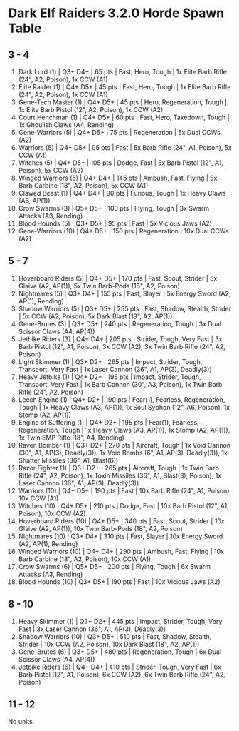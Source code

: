 # Dark Elf Raiders 3.2.0 Horde Spawn Table

## 3 - 4

1. Dark Lord (1) | Q3+ D4+ | 65 pts | Fast, Hero, Tough | 1x Elite Barb Rifle (24", A2, Poison), 1x CCW (A1)
1. Elite Raider (1) | Q4+ D5+ | 45 pts | Fast, Hero, Tough | 1x Elite Barb Rifle (24", A2, Poison), 1x CCW (A1)
1. Gene-Tech Master (1) | Q4+ D5+ | 45 pts | Hero, Regeneration, Tough | 1x Elite Barb Pistol (12", A2, Poison), 1x CCW (A2)
1. Court Henchman (1) | Q4+ D5+ | 60 pts | Fast, Hero, Takedown, Tough | 1x Ghoulish Claws (A4, Rending)
1. Gene-Warriors (5) | Q4+ D5+ | 75 pts | Regeneration | 5x Dual CCWs (A2)
1. Warriors (5) | Q4+ D5+ | 95 pts | Fast | 5x Barb Rifle (24", A1, Poison), 5x CCW (A1)
1. Witches (5) | Q4+ D5+ | 105 pts | Dodge, Fast | 5x Barb Pistol (12", A1, Poison), 5x CCW (A2)
1. Winged Warriors (5) | Q4+ D4+ | 145 pts | Ambush, Fast, Flying | 5x Barb Carbine (18", A2, Poison), 5x CCW (A1)
1. Clawed Beast (1) | Q4+ D4+ | 90 pts | Furious, Tough | 1x Heavy Claws (A6, AP(1))
1. Crow Swarms (3) | Q5+ D5+ | 100 pts | Flying, Tough | 3x Swarm Attacks (A3, Rending)
1. Blood Hounds (5) | Q3+ D5+ | 95 pts | Fast | 5x Vicious Jaws (A2)
1. Gene-Warriors (10) | Q4+ D5+ | 150 pts | Regeneration | 10x Dual CCWs (A2)

## 5 - 7

1. Hoverboard Riders (5) | Q4+ D5+ | 170 pts | Fast, Scout, Strider | 5x Glaive (A2, AP(1)), 5x Twin Barb-Pods (18", A2, Poison)
1. Nightmares (5) | Q3+ D4+ | 155 pts | Fast, Slayer | 5x Energy Sword (A2, AP(1), Rending)
1. Shadow Warriors (5) | Q3+ D5+ | 255 pts | Fast, Shadow, Stealth, Strider | 5x CCW (A2, Poison), 5x Dark Blast (18", A2, AP(1))
1. Gene-Brutes (3) | Q3+ D5+ | 240 pts | Regeneration, Tough | 3x Dual Scissor Claws (A4, AP(4))
1. Jetbike Riders (3) | Q4+ D4+ | 205 pts | Strider, Tough, Very Fast | 3x Barb Pistol (12", A1, Poison), 3x CCW (A2), 3x Twin Barb Rifle (24", A2, Poison)
1. Light Skimmer (1) | Q3+ D2+ | 265 pts | Impact, Strider, Tough, Transport, Very Fast | 1x Laser Cannon (36", A1, AP(3), Deadly(3))
1. Heavy Jetbike (1) | Q4+ D2+ | 195 pts | Impact, Strider, Tough, Transport, Very Fast | 1x Barb Cannon (30", A3, Poison), 1x Twin Barb Rifle (24", A2, Poison)
1. Leech Engine (1) | Q4+ D2+ | 190 pts | Fear(1), Fearless, Regeneration, Tough | 1x Heavy Claws (A3, AP(1)), 1x Soul Syphon (12", A6, Poison), 1x Stomp (A2, AP(1))
1. Engine of Suffering (1) | Q4+ D2+ | 195 pts | Fear(1), Fearless, Regeneration, Tough | 1x Heavy Claws (A3, AP(1)), 1x Stomp (A2, AP(1)), 1x Twin EMP Rifle (18", A4, Rending)
1. Raven Bomber (1) | Q3+ D2+ | 270 pts | Aircraft, Tough | 1x Void Cannon (30", A1, AP(3), Deadly(3)), 1x Void Bombs (6", A1, AP(3), Deadly(3)), 1x Shatter Missiles (36", A1, Blast(6))
1. Razor Fighter (1) | Q3+ D2+ | 265 pts | Aircraft, Tough | 1x Twin Barb Rifle (24", A2, Poison), 1x Toxin Missiles (36", A1, Blast(3), Poison), 1x Laser Cannon (36", A1, AP(3), Deadly(3))
1. Warriors (10) | Q4+ D5+ | 190 pts | Fast | 10x Barb Rifle (24", A1, Poison), 10x CCW (A1)
1. Witches (10) | Q4+ D5+ | 210 pts | Dodge, Fast | 10x Barb Pistol (12", A1, Poison), 10x CCW (A2)
1. Hoverboard Riders (10) | Q4+ D5+ | 340 pts | Fast, Scout, Strider | 10x Glaive (A2, AP(1)), 10x Twin Barb-Pods (18", A2, Poison)
1. Nightmares (10) | Q3+ D4+ | 310 pts | Fast, Slayer | 10x Energy Sword (A2, AP(1), Rending)
1. Winged Warriors (10) | Q4+ D4+ | 290 pts | Ambush, Fast, Flying | 10x Barb Carbine (18", A2, Poison), 10x CCW (A1)
1. Crow Swarms (6) | Q5+ D5+ | 200 pts | Flying, Tough | 6x Swarm Attacks (A3, Rending)
1. Blood Hounds (10) | Q3+ D5+ | 190 pts | Fast | 10x Vicious Jaws (A2)

## 8 - 10

1. Heavy Skimmer (1) | Q3+ D2+ | 445 pts | Impact, Strider, Tough, Very Fast | 3x Laser Cannon (36", A1, AP(3), Deadly(3))
1. Shadow Warriors (10) | Q3+ D5+ | 510 pts | Fast, Shadow, Stealth, Strider | 10x CCW (A2, Poison), 10x Dark Blast (18", A2, AP(1))
1. Gene-Brutes (6) | Q3+ D5+ | 480 pts | Regeneration, Tough | 6x Dual Scissor Claws (A4, AP(4))
1. Jetbike Riders (6) | Q4+ D4+ | 410 pts | Strider, Tough, Very Fast | 6x Barb Pistol (12", A1, Poison), 6x CCW (A2), 6x Twin Barb Rifle (24", A2, Poison)

## 11 - 12

No units.